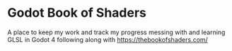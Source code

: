# Godot Book of Shaders

A place to keep my work and track my progress messing with and learning GLSL in Godot 4 following along with https://thebookofshaders.com/